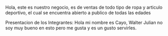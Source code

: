 Hola, este es nuestro negocio, es de ventas de todo tipo de ropa y articulo deportivo, el cual se encuentra abierto a publico de todas las edades


Presentacion de los Integrantes:
Hola mi nombre es Cayo, Walter Julian no soy muy bueno en esto pero me gusta y es un gusto servirles.